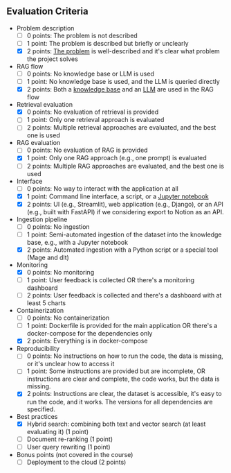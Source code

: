 
## Evaluation Criteria

* Problem description
    * [ ]  0 points: The problem is not described
    * [ ]  1 point: The problem is described but briefly or unclearly
    * [x]  2 points: [The problem](../README.md#problem-statement) is well-described and it's clear what problem the project solves
* RAG flow
    * [ ] 0 points: No knowledge base or LLM is used
    * [ ] 1 point: No knowledge base is used, and the LLM is queried directly
    * [x] 2 points: Both a [knowledge base](../divelog/custom/dlt_pipeline.py) and an [LLM](../divelog/transformers/enrich_with_llm_tips.py) are used in the RAG flow
* Retrieval evaluation
    * [x] 0 points: No evaluation of retrieval is provided
    * [ ] 1 point: Only one retrieval approach is evaluated
    * [ ] 2 points: Multiple retrieval approaches are evaluated, and the best one is used
* RAG evaluation
    * [ ] 0 points: No evaluation of RAG is provided
    * [x] 1 point: Only one RAG approach (e.g., one prompt) is evaluated
    * [ ] 2 points: Multiple RAG approaches are evaluated, and the best one is used
* Interface
   * [ ] 0 points: No way to interact with the application at all
   * [x] 1 point: Command line interface, a script, or a [Jupyter notebook](../llm_pipeline_experiments.ipynb)
   * [x] 2 points: UI (e.g., Streamlit), web application (e.g., Django), or an API (e.g., built with FastAPI) if we considering export to Notion as an API. 
* Ingestion pipeline
   * [ ] 0 points: No ingestion
   * [ ] 1 point: Semi-automated ingestion of the dataset into the knowledge base, e.g., with a Jupyter notebook
   * [x] 2 points: Automated ingestion with a Python script or a special tool (Mage and dlt)
* Monitoring
   * [x] 0 points: No monitoring
   * [ ] 1 point: User feedback is collected OR there's a monitoring dashboard
   * [ ] 2 points: User feedback is collected and there's a dashboard with at least 5 charts
* Containerization
    * [ ] 0 points: No containerization
    * [ ] 1 point: Dockerfile is provided for the main application OR there's a docker-compose for the dependencies only
    * [x] 2 points: Everything is in docker-compose
* Reproducibility
    * [ ] 0 points: No instructions on how to run the code, the data is missing, or it's unclear how to access it
    * [ ] 1 point: Some instructions are provided but are incomplete, OR instructions are clear and complete, the code works, but the data is missing.
    * [x] 2 points: Instructions are clear, the dataset is accessible, it's easy to run the code, and it works. The versions for all dependencies are specified.
* Best practices
    * [x] Hybrid search: combining both text and vector search (at least evaluating it) (1 point)
    * [ ] Document re-ranking (1 point)
    * [ ] User query rewriting (1 point)
* Bonus points (not covered in the course)
    * [ ] Deployment to the cloud (2 points)
